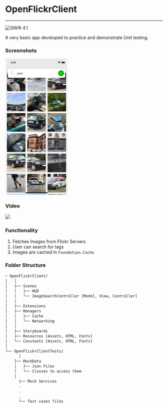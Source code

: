 # OpenFlickrClient
----
![SWift 4.1](https://img.shields.io/badge/Swift-3.3-orange.svg?style=for-the-badge)

A very basic app developed to practice and demonstrate Unit testing. 

### Screenshots

<img src="./screens/screenshot.png" width="200">


### Video

<img src="./screens/vgif.gif" width="200">




### Functionality

1. Fetches Images from Flickr Servers
2. User can search for tags
3. Images are cached in `Foundation.Cache`


### Folder Structure
```
─ OpenFlickrClient/
│   │
│   ├── Scenes
│   │	├── HUD
│   │	└── ImageSearchController [Model, View, Controller]
│   │
│	├── Extensions
│	├── Managers
│   │	├── Cache
│   │	└── Networking
│   │
│   ├── Storyboards
│	├── Resources [Assets, HTML, Fonts]
│	└── Constants [Assets, HTML, Fonts]
│   
└── OpenFlickrClientTests/
	  │   
    ├── MockData
    │	├── Json Files
    │	└── Classes to access them
    │
 	  ├── Mock Services
	  .
	  .
	  .
 	  └── Test cases files
  
  
  ```
  
  
  
  
  
  
  
